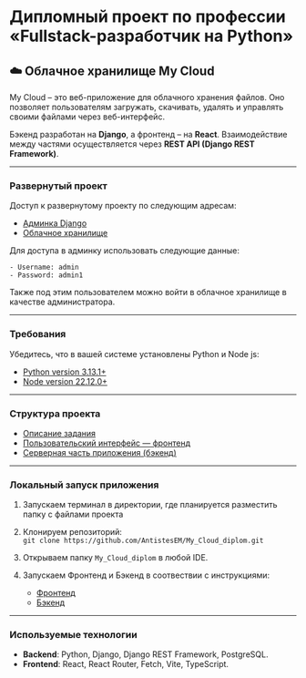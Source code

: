 # **Дипломный проект по профессии «Fullstack-разработчик на Python»**

## ☁️ **Облачное хранилище My Cloud**

My Cloud – это веб-приложение для облачного хранения файлов. Оно позволяет пользователям загружать, скачивать, удалять и управлять своими файлами через веб-интерфейс.

Бэкенд разработан на **Django**, а фронтенд – на **React**. Взаимодействие между частями осуществляется через **REST API (Django REST Framework)**.

---

### **Развернутый проект**

Доступ к развернутому проекту по следующим адресам:

- [Админка Django](http://95.163.223.37:8000/admin/)
- [Облачное хранилище](http://95.163.223.37:3000/)

Для доступа в админку использовать следующие данные:

    - Username: admin
    - Password: admin1

Также под этим пользователем можно войти в облачное хранилище в качестве администратора.

---

### **Требования**

Убедитесь, что в вашей системе установлены Python и Node js:

- [Python version 3.13.1+](https://www.python.org/downloads/release/python-3913/)
- [Node version 22.12.0+](https://nodejs.org/en/download/)

---

### **Структура проекта**

- [Описание задания](project_info)
- [Пользовательский интерфейс — фронтенд](frontend)
- [Серверная часть приложения (бэкенд)](backend)

---

### **Локальный запуск приложения**

1. Запускаем терминал в директории, где планируется разместить папку с файлами проекта
2. Клонируем репозиторий:\
   `git clone https://github.com/AntistesEM/My_Cloud_diplom.git`
3. Открываем папку `My_Cloud_diplom` в любой IDE.
4. Запускаем Фронтенд и Бэкенд в соотвествии с инструкциями:

    - [Фронтенд](frontend)
    - [Бэкенд](backend)

---

### **Используемые технологии**

- **Backend**: Python, Django, Django REST Framework, PostgreSQL.
- **Frontend**: React, React Router, Fetch, Vite, TypeScript.
